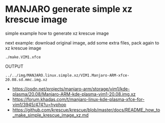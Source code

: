 # MANJARO generate simple xz krescue image

simple example how to generate xz krescue image 

next example: download original image, add some extra files, pack again
to xz krescue image


```
./make.VIM1.xfce

```

OUTPUT

```
../../img/MANJARO.linux.simple.xz/VIM1.Manjaro-ARM-xfce-20.08.sd.mmc.img.xz

```

+ https://osdn.net/projects/manjaro-arm/storage/vim1/kde-plasma/20.08/Manjaro-ARM-kde-plasma-vim1-20.08.img.xz
+ https://forum.khadas.com/t/manjaro-linux-kde-plasma-xfce-for-vim1/3945/474?u=hyphop
+ https://github.com/krescue/krescue/blob/master/docs/README_how_to_make_simple_krescue_image_xz.md
